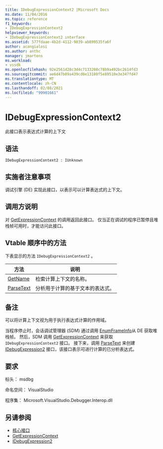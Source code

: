```yaml
---
title: IDebugExpressionContext2 |Microsoft Docs
ms.date: 11/04/2016
ms.topic: reference
f1_keywords:
- IDebugExpressionContext2
helpviewer_keywords:
- IDebugExpressionContext2 interface
ms.assetid: 577fdaae-4b2d-4112-9839-ab899535fa6f
author: acangialosi
ms.author: anthc
manager: jmartens
ms.workload:
- vssdk
ms.openlocfilehash: 92e2561d28c3d4c7133208c78b9a492bc2614fd3
ms.sourcegitcommit: ae6d47b09a439cd0e13180f5e89510e3e347fd47
ms.translationtype: MT
ms.contentlocale: zh-CN
ms.lasthandoff: 02/08/2021
ms.locfileid: "99901661"
---
```

# <a name="idebugexpressioncontext2"></a>IDebugExpressionContext2
此接口表示表达式计算的上下文

## <a name="syntax"></a>语法

```
IDebugExpressionContext2 : IUnknown
```

## <a name="notes-for-implementers"></a>实施者注意事项
 调试引擎 (DE) 实现此接口，以表示可以计算表达式的上下文。

## <a name="notes-for-callers"></a>调用方说明
 对 [GetExpressionContext](../../../extensibility/debugger/reference/idebugstackframe2-getexpressioncontext.md) 的调用返回此接口。 仅当正在调试的程序已暂停且堆栈帧可用时，才能访问此接口。

## <a name="methods-in-vtable-order"></a>Vtable 顺序中的方法
 下表显示的方法 `IDebugExpressionContext2` 。

|方法|说明|
|------------|-----------------|
|[GetName](../../../extensibility/debugger/reference/idebugexpressioncontext2-getname.md)|检索计算上下文的名称。|
|[ParseText](../../../extensibility/debugger/reference/idebugexpressioncontext2-parsetext.md)|分析用于计算的基于文本的表达式。|

## <a name="remarks"></a>备注
 可以将计算上下文视为用于执行表达式计算的作用域。

 当程序停止时，会话调试管理器 (SDM) 通过调用 [EnumFrameInfo](../../../extensibility/debugger/reference/idebugthread2-enumframeinfo.md)从 DE 获取堆栈帧。 然后，SDM 调用 [GetExpressionContext](../../../extensibility/debugger/reference/idebugstackframe2-getexpressioncontext.md) 来获取 `IDebugExpressionContext2` 接口。 接下来，调用 [ParseText](../../../extensibility/debugger/reference/idebugexpressioncontext2-parsetext.md) 来创建 [IDebugExpression2](../../../extensibility/debugger/reference/idebugexpression2.md) 接口，该接口表示可进行计算的已分析表达式。

## <a name="requirements"></a>要求
 标头： msdbg

 命名空间： VisualStudio

 程序集： Microsoft.VisualStudio.Debugger.Interop.dll

## <a name="see-also"></a>另请参阅
- [核心接口](../../../extensibility/debugger/reference/core-interfaces.md)
- [GetExpressionContext](../../../extensibility/debugger/reference/idebugstackframe2-getexpressioncontext.md)
- [IDebugExpression2](../../../extensibility/debugger/reference/idebugexpression2.md)
